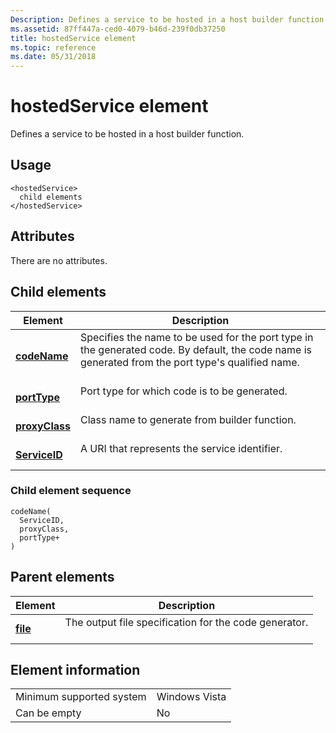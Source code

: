 ```yaml
---
Description: Defines a service to be hosted in a host builder function.
ms.assetid: 87ff447a-ced0-4079-b46d-239f0db37250
title: hostedService element
ms.topic: reference
ms.date: 05/31/2018
---
```


# hostedService element

Defines a service to be hosted in a host builder function.

## Usage

``` syntax
<hostedService>
  child elements
</hostedService>
```

## Attributes

There are no attributes.

## Child elements



| Element                                     | Description                                                                                                                                                               |
|---------------------------------------------|---------------------------------------------------------------------------------------------------------------------------------------------------------------------------|
| [**codeName**](codename.md)<br/>     | Specifies the name to be used for the port type in the generated code. By default, the code name is generated from the port type's qualified name.<br/> <br/> |
| [**portType**](porttype.md)<br/>     | Port type for which code is to be generated.<br/> <br/>                                                                                                       |
| [**proxyClass**](proxyclass.md)<br/> | Class name to generate from builder function.<br/> <br/>                                                                                                      |
| [**ServiceID**](serviceid.md)<br/>   | A URI that represents the service identifier.<br/> <br/>                                                                                                      |



### Child element sequence

``` syntax
codeName(
  ServiceID, 
  proxyClass, 
  portType+
)
```

## Parent elements



| Element                         | Description                                                                  |
|---------------------------------|------------------------------------------------------------------------------|
| [**file**](file.md)<br/> | The output file specification for the code generator.<br/> <br/> |



## Element information



|                                     |               |
|-------------------------------------|---------------|
| Minimum supported system<br/> | Windows Vista |
| Can be empty                        | No            |



 

 




